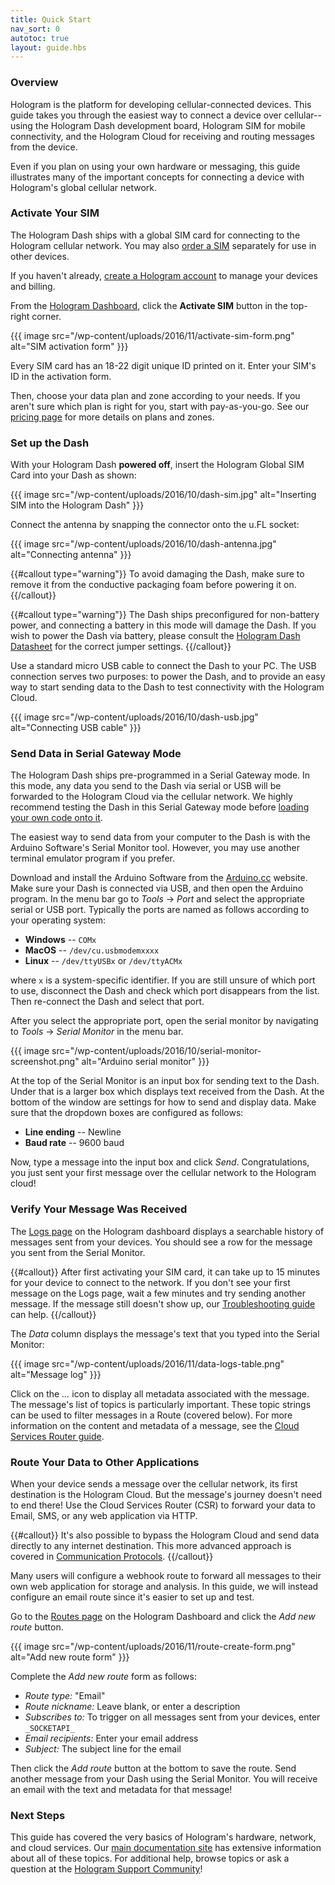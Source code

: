 ```yaml
---
title: Quick Start
nav_sort: 0
autotoc: true
layout: guide.hbs
---
```


### Overview

Hologram is the platform for developing cellular-connected devices. This guide
takes you through the easiest way to connect a device over cellular--using the
Hologram Dash development board, Hologram SIM for mobile connectivity, and the
Hologram Cloud for receiving and routing messages from the device.

Even if you plan on using your own hardware or messaging, this guide illustrates
many of the important concepts for connecting a device with Hologram's global
cellular network.

### Activate Your SIM

The Hologram Dash ships with a global SIM card for connecting to the Hologram
cellular network. You may also [order a SIM](https://hologram.io/store)
separately for use in other devices.

If you haven't already, [create a Hologram 
account](https://dashboard.hologram.io/account/register) to manage your
devices and billing.

From the [Hologram Dashboard](https://dashboard.hologram.io/), click the
**Activate SIM** button in the top-right corner.

{{{ image src="/wp-content/uploads/2016/11/activate-sim-form.png"
                   alt="SIM activation form" }}}

Every SIM card has an 18-22 digit unique ID printed on it. Enter your SIM's ID
in the activation form.

Then, choose your data plan and zone according to your needs. If you aren't sure
which plan is right for you, start with pay-as-you-go. See our [pricing
page](https://hologram.io/pricing/) for more details on plans and zones.

### Set up the Dash

With your Hologram Dash **powered off**, insert the Hologram Global SIM Card
into your Dash as shown:

{{{ image src="/wp-content/uploads/2016/10/dash-sim.jpg" 
                   alt="Inserting SIM into the Hologram Dash" }}}

Connect the antenna by snapping the connector onto the u.FL socket:

{{{ image src="/wp-content/uploads/2016/10/dash-antenna.jpg"
                   alt="Connecting antenna" }}}

{{#callout type="warning"}}
To avoid damaging the Dash, make sure to remove it
from the conductive packaging foam before powering it on.
{{/callout}}

{{#callout type="warning"}}
The Dash ships preconfigured for non-battery power,
and connecting a battery in this mode will damage the Dash. If you wish to power
the Dash via battery, please consult the [Hologram Dash
Datasheet](/docs/reference/dash/datasheet) for the correct jumper
settings.
{{/callout}}

Use a standard micro USB cable to connect the Dash to your PC. The USB
connection serves two purposes: to power the Dash, and to provide an easy way to
start sending data to the Dash to test connectivity with the Hologram Cloud.

{{{ image src="/wp-content/uploads/2016/10/dash-usb.jpg"
                   alt="Connecting USB cable" }}}

### Send Data in Serial Gateway Mode

The Hologram Dash ships pre-programmed in a Serial Gateway mode. In this mode,
any data you send to the Dash via serial or USB will be forwarded to the
Hologram Cloud via the cellular network. We highly recommend testing the Dash in
this Serial Gateway mode before [loading your own code onto
it](/docs/guide/dash/programming-and-firmware).

The easiest way to send data from your computer to the Dash is with the Arduino
Software's Serial Monitor tool. However, you may use another terminal emulator
program if you prefer.

Download and install the Arduino Software from the
[Arduino.cc](https://www.arduino.cc/en/Main/Software) website.  Make sure your
Dash is connected via USB, and then open the Arduino program.  In the menu bar
go to *Tools* -> *Port* and select the appropriate serial or USB port. Typically
the ports are named as follows according to your operating system:

* **Windows** -- `COMx`
* **MacOS** -- `/dev/cu.usbmodemxxxx`
* **Linux** -- `/dev/ttyUSBx` or `/dev/ttyACMx`

where `x` is a system-specific identifier. If you are still unsure of which port
to use, disconnect the Dash and check which port disappears from the list. Then
re-connect the Dash and select that port.

After you select the appropriate port, open the serial monitor by navigating to
*Tools* -> *Serial Monitor* in the menu bar.

{{{ image src="/wp-content/uploads/2016/10/serial-monitor-screenshot.png" 
                   alt="Arduino serial monitor" }}}

At the top of the Serial Monitor is an input box for sending text to the Dash.
Under that is a larger box which displays text received from the Dash. At the
bottom of the window are settings for how to send and display data. Make sure
that the dropdown boxes are configured as follows:

* **Line ending** -- Newline
* **Baud rate** -- 9600 baud

Now, type a message into the input box and click *Send*.  Congratulations, you
just sent your first message over the cellular network to the Hologram cloud!

### Verify Your Message Was Received

The [Logs page](https://dashboard.hologram.io/devices/logs) on the Hologram
dashboard displays a searchable history of messages sent from your devices.  You
should see a row for the message you sent from the Serial Monitor. 

{{#callout}}
After first activating your SIM card, it can take up to
15 minutes for your device to connect to the network. If you don't see your
first message on the Logs page, wait a few minutes and try sending another
message. If the message still doesn't show up, our [Troubleshooting
guide](/docs/guide/dash/troubleshooting) can help.
{{/callout}}

The *Data* column displays the message's text that you typed into the Serial Monitor:

{{{ image src="/wp-content/uploads/2016/11/data-logs-table.png"
                   alt="Message log" }}}

Click on the *...* icon to display all metadata associated with the message. The
message's list of topics is particularly important. These topic strings can be
used to filter messages in a Route (covered below). For more information
on the content and metadata of a message, see the [Cloud Services Router
guide](/docs/guide/cloud/csr).

### Route Your Data to Other Applications

When your device sends a message over the cellular network, its first
destination is the Hologram Cloud.  But the message's journey doesn't need to
end there! Use the Cloud Services Router (CSR) to forward your data to Email,
SMS, or any web application via HTTP. 

{{#callout}}
It's also possible to bypass the Hologram Cloud and send
data directly to any internet destination. This more advanced approach is
covered in [Communication 
Protocols](/docs/guide/connect/protocols).
{{/callout}}

Many users will configure a webhook route to forward all messages to their own
web application for storage and analysis. In this guide, we will instead
configure an email route since it's easier to set up and test.

Go to the [Routes page](https://dashboard.hologram.io/routes) on the
Hologram Dashboard and click the *Add new route* button.

{{{ image src="/wp-content/uploads/2016/11/route-create-form.png"
                   alt="Add new route form" }}}

Complete the *Add new route* form as follows:

* *Route type:* "Email"
* *Route nickname:* Leave blank, or enter a description
* *Subscribes to:* To trigger on all messages sent from your devices,
  enter `_SOCKETAPI_`
* *Email recipients:* Enter your email address
* *Subject:* The subject line for the email

Then click the *Add route* button at the bottom to save the route. Send
another message from your Dash using the Serial Monitor. You will receive an
email with the text and metadata for that message!

### Next Steps

This guide has covered the very basics of Hologram's hardware, network, and
cloud services. Our [main documentation site](/docs/) has extensive information
about all of these topics. For additional help, browse topics or ask a question
at the [Hologram Support Community](https://community.hologram.io)!


